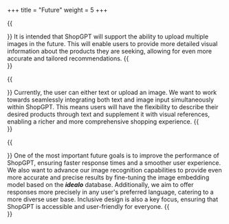 +++
title = "Future"
weight = 5
+++

{{<section title="Uploading Multiple Images" >}}
It is intended that ShopGPT will support the ability to upload multiple images in the future. This will enable users to provide more detailed visual information about the products they are seeking, allowing for even more accurate and tailored recommendations.
{{</section>}}

{{<section title="Combination of Text and Image Input" >}}
Currently, the user can either text or upload an image. We want to work towards seamlessly integrating both text and image input simultaneously within ShopGPT. This means users will have the flexibility to describe their desired products through text and supplement it with visual references, enabling a richer and more comprehensive shopping experience.
{{</section>}}

{{<section title="Quality Improvement" >}}
One of the most important future goals is to improve the performance of ShopGPT, ensuring faster response times and a smoother user experience. We also want to advance our image recognition capabilities to provide even more accurate and precise results by fine-tuning the image embedding model based on the **_idealo_** database. Additionally, we aim to offer responses more precisely in any user's preferred language, catering to a more diverse user base. Inclusive design is also a key focus, ensuring that ShopGPT is accessible and user-friendly for everyone.
{{</section>}}
